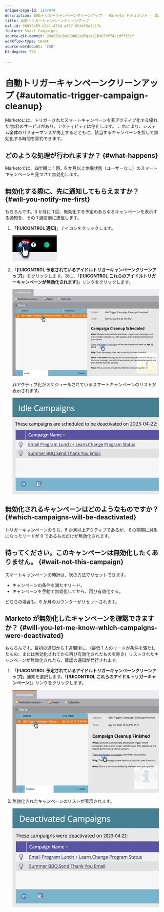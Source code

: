```yaml
---
unique-page-id: 1147074
description: 自動トリガーキャンペーンクリーンアップ - Marketo ドキュメント - 製品ドキュメント
title: 自動トリガーキャンペーンクリーンアップ
exl-id: 08012b55-e241-4524-a387-9644f5a2b17e
feature: Smart Campaigns
source-git-commit: 09a656c3a0d0002edfa1a61b987bff4c1dff33cf
workflow-type: tm+mt
source-wordcount: '250'
ht-degree: 75%

---
```


# 自動トリガーキャンペーンクリーンアップ {#automatic-trigger-campaign-cleanup}

Marketoには、トリガーされたスマートキャンペーンを非アクティブ化する優れた/無料のサービスがあり、アクティビティは停止します。 これにより、システム全体のパフォーマンスが向上するとともに、該当するキャンペーンを探して無効化する時間を節約できます。

## どのような処理が行われますか？ {#what-happens}

Marketoでは、四半期に 1 回、6 か月以上休眠状態（ユーザーなし）のスマートキャンペーンを見つけて無効化します。

## 無効化する際に、先に通知してもらえますか？ {#will-you-notify-me-first}

もちろんです。3 か月に 1 回、無効化する予定のあらゆるキャンペーンを表示する通知を、その 1 週間前に送信します。

1. 「**[!UICONTROL 通知]**」アイコンをクリックします。

   ![](assets/automatic-trigger-campaign-cleanup-1.png)

1. 「**[!UICONTROL 予定されているアイドルトリガーキャンペーンクリーンアップ]**」をクリックします。次に、「**[!UICONTROL これらのアイドルトリガーキャンペーンが無効化されます]**」リンクをクリックします。

   ![](assets/automatic-trigger-campaign-cleanup-2.png)

   非アクティブ化がスケジュールされているスマートキャンペーンのリストが表示されます。

   ![](assets/automatic-trigger-campaign-cleanup-3.png)

## 無効化されるキャンペーンはどのようなものですか？ {#which-campaigns-will-be-deactivated}

トリガーキャンペーンのうち、6 か月以上アクティブであるが、その期間に対象になったリードが 0 であるものだけが無効化されます。

## 待ってください。このキャンペーンは無効化したくありません。 {#wait-not-this-campaign}

スマートキャンペーンの時計は、次の方法でリセットできます。

* キャンペーンの条件を満たすリード。
* キャンペーンを手動で無効化してから、再び有効化する。

どちらの場合も、6 か月のカウンターがリセットされます。

## Marketo が無効化したキャンペーンを確認できますか？ {#will-you-let-me-know-which-campaigns-were-deactivated}

もちろんです。最初の通知から 1 週間後に、（最低 1 人のリードが条件を満たしたもの、または無効化されてから再び有効化されたものを除き）リストされたキャンペーンが無効化されたら、確認の通知が発行されます。

1. 「**[!UICONTROL 予定されているアイドルトリガーキャンペーンクリーンアップ]**」通知を選択します。「**[!UICONTROL これらのアイドルトリガーキャンペーン]**」リンクをクリックします。

   ![](assets/automatic-trigger-campaign-cleanup-4.png)

1. 無効化されたキャンペーンのリストが表示されます。

   ![](assets/automatic-trigger-campaign-cleanup-5.png)

